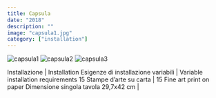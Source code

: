 ```yaml
---
title: Capsula
date: "2018"
description: ""
image: "capsula1.jpg"
category: ["installation"]
---
```


![capsula1](capsula1.jpg)
![capsula2](capsula2.jpg)
![capsula3](capsula3.jpg)

Installazione | Installation
Esigenze di installazione variabili | Variable installation requirements
15 Stampe d’arte su carta | 15 Fine art print on paper
Dimensione singola tavola 29,7x42 cm |
